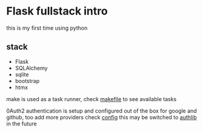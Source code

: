 # Flask fullstack intro


this is my first time using python

## stack
- Flask
- SQLAlchemy
- sqlite
- bootstrap
- htmx

make is used as a task runner, check [makefile](./makefile) to see available tasks

0Auth2 authentication is setup and configured out of the box for google and github, too add more providers check [config](./app/config.py)
this may be switched to [authlib](https://docs.authlib.org/en/latest/index.html) in the future
